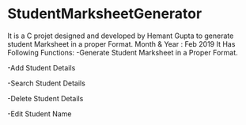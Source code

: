 # StudentMarksheetGenerator
It is a C projet designed and developed by Hemant Gupta to generate student Marksheet in a proper Format.
Month & Year : Feb 2019
It Has Following Functions:
-Generate Student Marksheet in a Proper Format.

-Add Student Details

-Search Student Details

-Delete Student Details

-Edit Student Name

